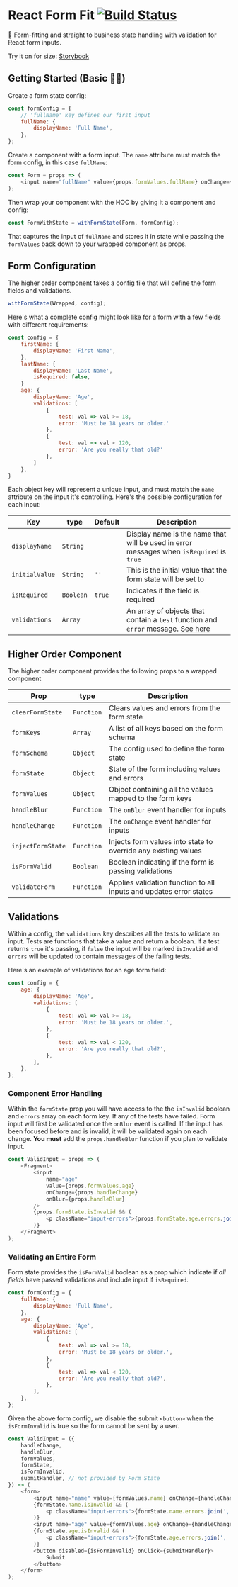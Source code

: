 # React Form Fit [![Build Status](https://travis-ci.org/jscottsmith/react-form-fit.svg?branch=master)](https://travis-ci.org/jscottsmith/react-form-fit)

👔 Form-fitting and straight to business state handling with validation for React form inputs.

Try it on for size: [Storybook](https://react-form-fit.surge.sh/)

## Getting Started (Basic 👌🏻)

Create a form state config:

```javascript
const formConfig = {
    // 'fullName' key defines our first input
    fullName: {
        displayName: 'Full Name',
    },
};
```

Create a component with a form input. The `name` attribute must match the form config, in this case `fullName`:

```javascript
const Form = props => (
    <input name="fullName" value={props.formValues.fullName} onChange={props.handleChange} />
);
```

Then wrap your component with the HOC by giving it a component and config:

```javascript
const FormWithState = withFormState(Form, formConfig);
```

That captures the input of `fullName` and stores it in state while passing the `formValues` back down to your wrapped component as props.

## Form Configuration

The higher order component takes a config file that will define the form fields and validations.

```javascript
withFormState(Wrapped, config);
```

Here's what a complete config might look like for a form with a few fields with different requirements:

```javascript
const config = {
    firstName: {
        displayName: 'First Name',
    },
    lastName: {
        displayName: 'Last Name',
        isRequired: false,
    }
    age: {
        displayName: 'Age',
        validations: [
            {
                test: val => val >= 18,
                error: 'Must be 18 years or older.'
            },
            {
                test: val => val < 120,
                error: 'Are you really that old?'
            },
        ]
    },
}
```

Each object key will represent a unique input, and must match the `name` attribute on the input it's controlling. Here's the possible configuration for each input:

| Key            | type      | Default | Description                                                                                      |
| -------------- | --------- | ------- | ------------------------------------------------------------------------------------------------ |
| `displayName`  | `String`  |         | Display name is the name that will be used in error messages when `isRequired` is `true`         |
| `initialValue` | `String`  | `''`    | This is the initial value that the form state will be set to                                     |
| `isRequired`   | `Boolean` | `true`  | Indicates if the field is required                                                               |
| `validations`  | `Array`   |         | An array of objects that contain a `test` function and `error` message. [See here](#validations) |

## Higher Order Component

The higher order component provides the following props to a wrapped component

| Prop              | type       | Description                                                        |
| ----------------- | ---------- | ------------------------------------------------------------------ |
| `clearFormState`  | `Function` | Clears values and errors from the form state                       |
| `formKeys`        | `Array`    | A list of all keys based on the form schema                        |
| `formSchema`      | `Object`   | The config used to define the form state                           |
| `formState`       | `Object`   | State of the form including values and errors                      |
| `formValues`      | `Object`   | Object containing all the values mapped to the form keys           |
| `handleBlur`      | `Function` | The `onBlur` event handler for inputs                              |
| `handleChange`    | `Function` | The `onChange` event handler for inputs                            |
| `injectFormState` | `Function` | Injects form values into state to override any existing values     |
| `isFormValid`     | `Boolean`  | Boolean indicating if the form is passing validations              |
| `validateForm`    | `Function` | Applies validation function to all inputs and updates error states |

## Validations

Within a config, the `validations` key describes all the tests to validate an input. Tests are functions that take a value and return a boolean. If a test returns `true` it's passing, if `false` the input will be marked `isInvalid` and `errors` will be updated to contain messages of the failing tests.

Here's an example of validations for an age form field:

```javascript
const config = {
    age: {
        displayName: 'Age',
        validations: [
            {
                test: val => val >= 18,
                error: 'Must be 18 years or older.',
            },
            {
                test: val => val < 120,
                error: 'Are you really that old?',
            },
        ],
    },
};
```

### Component Error Handling

Within the `formState` prop you will have access to the the `isInvalid` boolean and `errors` array on each form key. If any of the tests have failed. Form input will first be validated once the `onBlur` event is called. If the input has been focused before and is invalid, it will be validated again on each change. **You must** add the `props.handleBlur` function if you plan to validate input.

```javascript
const ValidInput = props => (
    <Fragment>
        <input
            name="age"
            value={props.formValues.age}
            onChange={props.handleChange}
            onBlur={props.handleBlur}
        />
        {props.formState.isInvalid && (
            <p className="input-errors">{props.formState.age.errors.join(', ')}</p>
        )}
    </Fragment>
);
```

### Validating an Entire Form

Form state provides the `isFormValid` boolean as a prop which indicate if _all fields_ have passed validations and include input if `isRequired`.

```js
const formConfig = {
    fullName: {
        displayName: 'Full Name',
    },
    age: {
        displayName: 'Age',
        validations: [
            {
                test: val => val >= 18,
                error: 'Must be 18 years or older.',
            },
            {
                test: val => val < 120,
                error: 'Are you really that old?',
            },
        ],
    },
};
```

Given the above form config, we disable the submit `<button>` when the `isFormInvalid` is true so the form cannot be sent by a user.

```js
const ValidInput = ({
    handleChange,
    handleBlur,
    formValues,
    formState,
    isFormInvalid,
    submitHandler, // not provided by Form State
}) => (
    <form>
        <input name="name" value={formValues.name} onChange={handleChange} onBlur={handleBlur} />
        {formState.name.isInvalid && (
            <p className="input-errors">{formState.name.errors.join(', ')}</p>
        )}
        <input name="age" value={formValues.age} onChange={handleChange} onBlur={handleBlur} />
        {formState.age.isInvalid && (
            <p className="input-errors">{formState.age.errors.join(', ')}</p>
        )}
        <button disabled={isFormInvalid} onClick={submitHandler}>
            Submit
        </button>
    </form>
);
```

